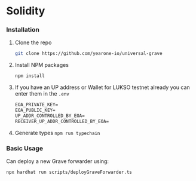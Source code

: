 # Solidity 

### Installation

1. Clone the repo
   ```sh
   git clone https://github.com/yearone-io/universal-grave
   ```
2. Install NPM packages
   ```sh
   npm install
   ```
3. If you have an UP address or Wallet for LUKSO testnet already you can enter them in the `.env`

   ```md
   EOA_PRIVATE_KEY=
   EOA_PUBLIC_KEY=
   UP_ADDR_CONTROLLED_BY_EOA=
   RECEIVER_UP_ADDR_CONTROLLED_BY_EOA=
   ```
4. Generate types `npm run typechain`

### Basic Usage

Can deploy a new Grave forwarder using:
   ```sh
   npx hardhat run scripts/deployGraveForwarder.ts
   ```
